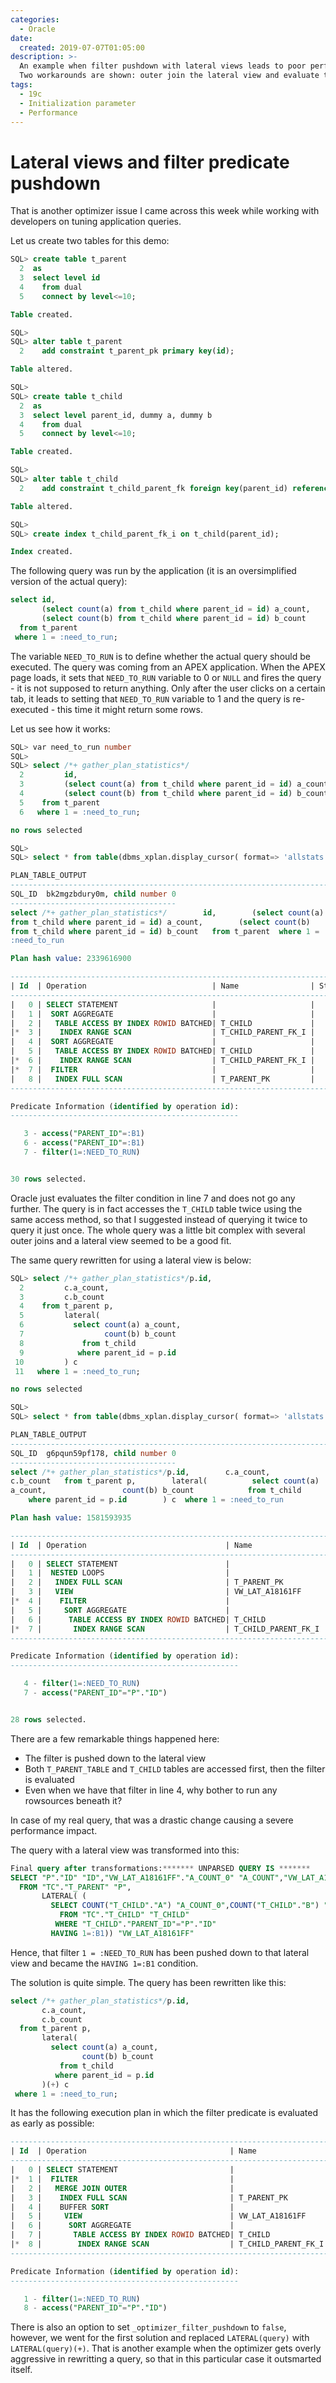 ```yaml
---
categories:
  - Oracle
date:
  created: 2019-07-07T01:05:00
description: >-
  An example when filter pushdown with lateral views leads to poor performance.
  Two workarounds are shown: outer join the lateral view and evaluate the filter condition as early as possible, or set _optimizer_filter_pushdown to false.
tags:
  - 19c
  - Initialization parameter
  - Performance
---
```


# Lateral views and filter predicate pushdown

That is another optimizer issue I came across this week while working with developers on tuning application queries.

<!-- more -->

Let us create two tables for this demo:

```sql
SQL> create table t_parent
  2  as
  3  select level id
  4    from dual
  5    connect by level<=10;

Table created.

SQL>
SQL> alter table t_parent
  2    add constraint t_parent_pk primary key(id);

Table altered.

SQL>
SQL> create table t_child
  2  as
  3  select level parent_id, dummy a, dummy b
  4    from dual
  5    connect by level<=10;

Table created.

SQL>
SQL> alter table t_child
  2    add constraint t_child_parent_fk foreign key(parent_id) references t_parent;

Table altered.

SQL>
SQL> create index t_child_parent_fk_i on t_child(parent_id);

Index created.
```

The following query was run by the application (it is an oversimplified version of the actual query):

```sql
select id,
       (select count(a) from t_child where parent_id = id) a_count,
       (select count(b) from t_child where parent_id = id) b_count
  from t_parent
 where 1 = :need_to_run;
```

The variable `NEED_TO_RUN` is to define whether the actual query should be executed.
The query was coming from an APEX application.
When the APEX page loads, it sets that `NEED_TO_RUN` variable to 0 or `NULL` and fires the query - it is not supposed to return anything.
Only after the user clicks on a certain tab, it leads to setting that `NEED_TO_RUN` variable to 1 and the query is re-executed - this time it might return some rows.

Let us see how it works:

```sql hl_lines="36 45"
SQL> var need_to_run number
SQL>
SQL> select /*+ gather_plan_statistics*/
  2         id,
  3         (select count(a) from t_child where parent_id = id) a_count,
  4         (select count(b) from t_child where parent_id = id) b_count
  5    from t_parent
  6   where 1 = :need_to_run;

no rows selected

SQL>
SQL> select * from table(dbms_xplan.display_cursor( format=> 'allstats last'));

PLAN_TABLE_OUTPUT
-------------------------------------------------------------------------------------------------------------------
SQL_ID  bk2mgzbdury0m, child number 0
-------------------------------------
select /*+ gather_plan_statistics*/        id,        (select count(a)
from t_child where parent_id = id) a_count,        (select count(b)
from t_child where parent_id = id) b_count   from t_parent  where 1 =
:need_to_run

Plan hash value: 2339616900

------------------------------------------------------------------------------------------------------------
| Id  | Operation                            | Name                | Starts | E-Rows | A-Rows |   A-Time   |
------------------------------------------------------------------------------------------------------------
|   0 | SELECT STATEMENT                     |                     |      1 |        |      0 |00:00:00.01 |
|   1 |  SORT AGGREGATE                      |                     |      0 |      1 |      0 |00:00:00.01 |
|   2 |   TABLE ACCESS BY INDEX ROWID BATCHED| T_CHILD             |      0 |      1 |      0 |00:00:00.01 |
|*  3 |    INDEX RANGE SCAN                  | T_CHILD_PARENT_FK_I |      0 |      1 |      0 |00:00:00.01 |
|   4 |  SORT AGGREGATE                      |                     |      0 |      1 |      0 |00:00:00.01 |
|   5 |   TABLE ACCESS BY INDEX ROWID BATCHED| T_CHILD             |      0 |      1 |      0 |00:00:00.01 |
|*  6 |    INDEX RANGE SCAN                  | T_CHILD_PARENT_FK_I |      0 |      1 |      0 |00:00:00.01 |
|*  7 |  FILTER                              |                     |      1 |        |      0 |00:00:00.01 |
|   8 |   INDEX FULL SCAN                    | T_PARENT_PK         |      0 |     10 |      0 |00:00:00.01 |
------------------------------------------------------------------------------------------------------------

Predicate Information (identified by operation id):
---------------------------------------------------

   3 - access("PARENT_ID"=:B1)
   6 - access("PARENT_ID"=:B1)
   7 - filter(1=:NEED_TO_RUN)


30 rows selected.
```

Oracle just evaluates the filter condition in line 7 and does not go any further.
The query is in fact accesses the `T_CHILD` table twice using the same access method, so that I suggested instead of querying it twice to query it just once.
The whole query was a little bit complex with several outer joins and a lateral view seemed to be a good fit.

The same query rewritten for using a lateral view is below:

```sql hl_lines="36 45"
SQL> select /*+ gather_plan_statistics*/p.id,
  2         c.a_count,
  3         c.b_count
  4    from t_parent p,
  5         lateral(
  6           select count(a) a_count,
  7                  count(b) b_count
  8             from t_child
  9            where parent_id = p.id
 10         ) c
 11   where 1 = :need_to_run;

no rows selected

SQL>
SQL> select * from table(dbms_xplan.display_cursor( format=> 'allstats last'));

PLAN_TABLE_OUTPUT
---------------------------------------------------------------------------------------------------------------------------
SQL_ID  g6pqun59pf178, child number 0
-------------------------------------
select /*+ gather_plan_statistics*/p.id,        c.a_count,
c.b_count   from t_parent p,        lateral(          select count(a)
a_count,                 count(b) b_count            from t_child
    where parent_id = p.id        ) c  where 1 = :need_to_run

Plan hash value: 1581593935

-------------------------------------------------------------------------------------------------------------------------
| Id  | Operation                               | Name                | Starts | E-Rows | A-Rows |   A-Time   | Buffers |
-------------------------------------------------------------------------------------------------------------------------
|   0 | SELECT STATEMENT                        |                     |      1 |        |      0 |00:00:00.01 |       5 |
|   1 |  NESTED LOOPS                           |                     |      1 |     10 |      0 |00:00:00.01 |       5 |
|   2 |   INDEX FULL SCAN                       | T_PARENT_PK         |      1 |     10 |     10 |00:00:00.01 |       1 |
|   3 |   VIEW                                  | VW_LAT_A18161FF     |     10 |      1 |      0 |00:00:00.01 |       4 |
|*  4 |    FILTER                               |                     |     10 |        |      0 |00:00:00.01 |       4 |
|   5 |     SORT AGGREGATE                      |                     |     10 |      1 |     10 |00:00:00.01 |       4 |
|   6 |      TABLE ACCESS BY INDEX ROWID BATCHED| T_CHILD             |     10 |      1 |     10 |00:00:00.01 |       4 |
|*  7 |       INDEX RANGE SCAN                  | T_CHILD_PARENT_FK_I |     10 |      1 |     10 |00:00:00.01 |       3 |
-------------------------------------------------------------------------------------------------------------------------

Predicate Information (identified by operation id):
---------------------------------------------------

   4 - filter(1=:NEED_TO_RUN)
   7 - access("PARENT_ID"="P"."ID")


28 rows selected.
```

There are a few remarkable things happened here:

- The filter is pushed down to the lateral view
- Both `T_PARENT_TABLE` and `T_CHILD` tables are accessed first, then the filter is evaluated
- Even when we have that filter in line 4, why bother to run any rowsources beneath it?

In case of my real query, that was a drastic change causing a severe performance impact.

The query with a lateral view was transformed into this:

```sql hl_lines="8"
Final query after transformations:******* UNPARSED QUERY IS *******
SELECT "P"."ID" "ID","VW_LAT_A18161FF"."A_COUNT_0" "A_COUNT","VW_LAT_A18161FF"."B_COUNT_1" "B_COUNT"
  FROM "TC"."T_PARENT" "P",
       LATERAL( (
         SELECT COUNT("T_CHILD"."A") "A_COUNT_0",COUNT("T_CHILD"."B") "B_COUNT_1"
           FROM "TC"."T_CHILD" "T_CHILD"
          WHERE "T_CHILD"."PARENT_ID"="P"."ID"
         HAVING 1=:B1)) "VW_LAT_A18161FF"
```

Hence, that filter `1 = :NEED_TO_RUN` has been pushed down to that lateral view and became the `HAVING 1=:B1` condition.

The solution is quite simple.
The query has been rewritten like this:

```sql hl_lines="10"
select /*+ gather_plan_statistics*/p.id,
       c.a_count,
       c.b_count
  from t_parent p,
       lateral(
         select count(a) a_count,
                count(b) b_count
           from t_child
          where parent_id = p.id
       )(+) c
 where 1 = :need_to_run;
```

It has the following execution plan in which the filter predicate is evaluated as early as possible:

```sql hl_lines="5 18"
----------------------------------------------------------------------------------------------------------------
| Id  | Operation                                | Name                | Starts | E-Rows | A-Rows |   A-Time   |
----------------------------------------------------------------------------------------------------------------
|   0 | SELECT STATEMENT                         |                     |      1 |        |      0 |00:00:00.01 |
|*  1 |  FILTER                                  |                     |      1 |        |      0 |00:00:00.01 |
|   2 |   MERGE JOIN OUTER                       |                     |      0 |     10 |      0 |00:00:00.01 |
|   3 |    INDEX FULL SCAN                       | T_PARENT_PK         |      0 |     10 |      0 |00:00:00.01 |
|   4 |    BUFFER SORT                           |                     |      0 |      1 |      0 |00:00:00.01 |
|   5 |     VIEW                                 | VW_LAT_A18161FF     |      0 |      1 |      0 |00:00:00.01 |
|   6 |      SORT AGGREGATE                      |                     |      0 |      1 |      0 |00:00:00.01 |
|   7 |       TABLE ACCESS BY INDEX ROWID BATCHED| T_CHILD             |      0 |      1 |      0 |00:00:00.01 |
|*  8 |        INDEX RANGE SCAN                  | T_CHILD_PARENT_FK_I |      0 |      1 |      0 |00:00:00.01 |
----------------------------------------------------------------------------------------------------------------

Predicate Information (identified by operation id):
---------------------------------------------------

   1 - filter(1=:NEED_TO_RUN)
   8 - access("PARENT_ID"="P"."ID")
```

There is also an option to set `_optimizer_filter_pushdown` to `false`, however, we went for the first solution and replaced `LATERAL(query)` with `LATERAL(query)(+)`.
That is another example when the optimizer gets overly aggressive in rewritting a query, so that in this particular case it outsmarted itself.
